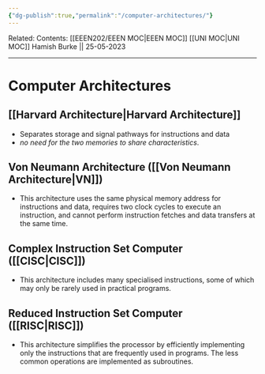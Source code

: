 ```yaml
---
{"dg-publish":true,"permalink":"/computer-architectures/"}
---
```


Related: 
Contents: [[EEEN202/EEEN MOC\|EEEN MOC]]
[[UNI MOC\|UNI MOC]]
Hamish Burke || 25-05-2023
***

# Computer Architectures

## [[Harvard Architecture\|Harvard Architecture]]

- Separates storage and signal pathways for instructions and data
- *no need for the two memories to share characteristics*. 

## Von Neumann Architecture ([[Von Neumann Architecture\|VN]])

- This architecture uses the same physical memory address for instructions and data, requires two clock cycles to execute an instruction, and cannot perform instruction fetches and data transfers at the same time.​

## Complex Instruction Set Computer ([[CISC\|CISC]])

- This architecture includes many specialised instructions, some of which may only be rarely used in practical programs.

## Reduced Instruction Set Computer ([[RISC\|RISC]])

- This architecture simplifies the processor by efficiently implementing only the instructions that are frequently used in programs. The less common operations are implemented as subroutines.
